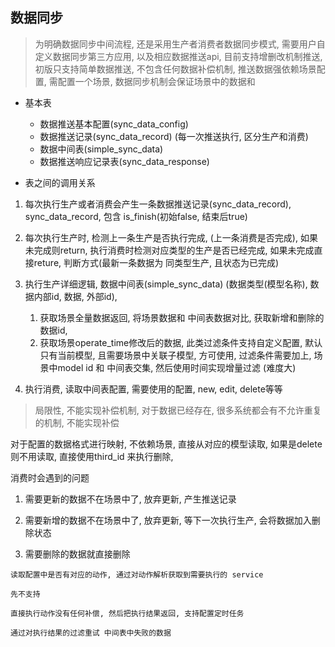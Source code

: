 ## 数据同步

> 为明确数据同步中间流程, 还是采用生产者消费者数据同步模式, 需要用户自定义数据同步第三方应用, 以及相应数据推送api, 目前支持增删改机制推送, 初版只支持简单数据推送, 不包含任何数据补偿机制, 推送数据强依赖场景配置, 需配置一个场景, 数据同步机制会保证场景中的数据和

- 基本表
    - 数据推送基本配置(sync_data_config)
    - 数据推送记录(sync_data_record) (每一次推送执行, 区分生产和消费)
    - 数据中间表(simple_sync_data)
    - 数据推送响应记录表(sync_data_response)

- 表之间的调用关系

1. 每次执行生产或者消费会产生一条数据推送记录(sync_data_record), sync_data_record, 包含 is_finish(初始false, 结束后true)
2. 每次执行生产时, 检测上一条生产是否执行完成, (上一条消费是否完成), 如果未完成则return, 执行消费时检测对应类型的生产是否已经完成, 如果未完成直接reture, 判断方式(最新一条数据为 同类型生产, 且状态为已完成)

3. 执行生产详细逻辑, 数据中间表(simple_sync_data) (数据类型(模型名称), 数据内部id, 数据, 外部id), 
    1. 获取场景全量数据返回, 将场景数据和 中间表数据对比, 获取新增和删除的数据id, 
    2. 获取场景operate_time修改后的数据, 此类过滤条件支持自定义配置, 默认只有当前模型, 且需要场景中关联子模型, 方可使用, 过滤条件需要加上, 场景中model id 和 中间表交集, 然后使用时间实现增量过滤 (难度大)

4. 执行消费, 读取中间表配置, 需要使用的配置, new, edit, delete等等
> 局限性, 不能实现补偿机制, 对于数据已经存在, 很多系统都会有不允许重复的机制, 不能实现补偿


对于配置的数据格式进行映射, 不依赖场景, 直接从对应的模型读取, 如果是delete 则不用读取, 直接使用third_id 来执行删除, 


消费时会遇到的问题
1. 需要更新的数据不在场景中了, 放弃更新, 产生推送记录
2. 需要新增的数据不在场景中了,  放弃更新, 等下一次执行生产, 会将数据加入删除状态

3. 需要删除的数据就直接删除


```
读取配置中是否有对应的动作, 通过对动作解析获取到需要执行的 service

先不支持

直接执行动作没有任何补偿, 然后把执行结果返回, 支持配置定时任务

通过对执行结果的过滤重试 中间表中失败的数据
```
